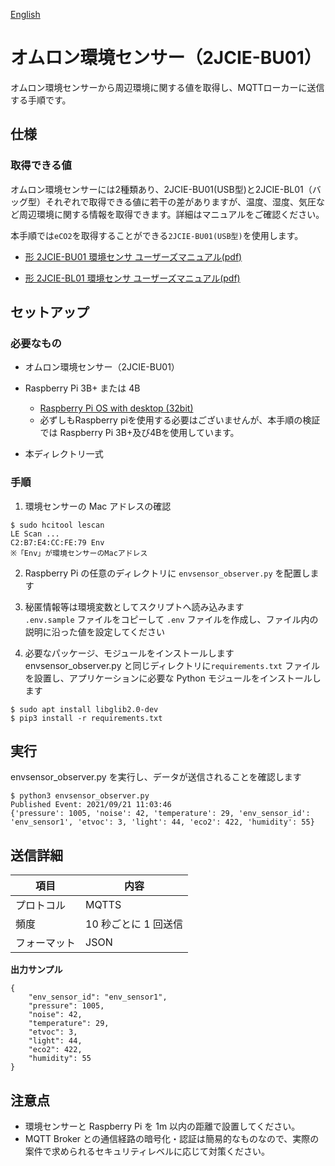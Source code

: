 [English](./README.en.md)

# オムロン環境センサー（2JCIE-BU01）

オムロン環境センサーから周辺環境に関する値を取得し、MQTTローカーに送信する手順です。


## 仕様

### 取得できる値

オムロン環境センサーには2種類あり、2JCIE-BU01(USB型)と2JCIE-BL01（バッグ型）それぞれで取得できる値に若干の差がありますが、温度、湿度、気圧など周辺環境に関する情報を取得できます。詳細はマニュアルをご確認ください。

本手順では`eCO2`を取得することができる`2JCIE-BU01(USB型)`を使用します。

- [形 2JCIE-BU01 環境センサ ユーザーズマニュアル(pdf)](https://omronfs.omron.com/ja_JP/ecb/products/pdf/CDSC-016A-web1.pdf)

- [形 2JCIE-BL01 環境センサ ユーザーズマニュアル(pdf)](https://omronfs.omron.com/ja_JP/ecb/products/pdf/CDSC-015.pdf)  


## セットアップ

### 必要なもの

- オムロン環境センサー（2JCIE-BU01）

- Raspberry Pi 3B+ または 4B
  - [Raspberry Pi OS with desktop (32bit)](https://www.raspberrypi.org/software/operating-systems/#raspberry-pi-os-32-bit)
  - 必ずしもRaspberry piを使用する必要はございませんが、本手順の検証では Raspberry Pi 3B+及び4Bを使用しています。

- 本ディレクトリ一式

### 手順

1. 環境センサーの Mac アドレスの確認

```
$ sudo hcitool lescan
LE Scan ...
C2:B7:E4:CC:FE:79 Env
※「Env」が環境センサーのMacアドレス
```


2. Raspberry Pi の任意のディレクトリに `envsensor_observer.py` を配置します
3. 秘匿情報等は環境変数としてスクリプトへ読み込みます  
   `.env.sample` ファイルをコピーして `.env` ファイルを作成し、ファイル内の説明に沿った値を設定してください

4. 必要なパッケージ、モジュールをインストールします
envsensor_observer.py と同じディレクトリに`requirements.txt` ファイルを設置し、アプリケーションに必要な Python モジュールをインストールします

```
$ sudo apt install libglib2.0-dev
$ pip3 install -r requirements.txt
```

## 実行

envsensor_observer.py を実行し、データが送信されることを確認します

```
$ python3 envsensor_observer.py
Published Event: 2021/09/21 11:03:46
{'pressure': 1005, 'noise': 42, 'temperature': 29, 'env_sensor_id': 'env_sensor1', 'etvoc': 3, 'light': 44, 'eco2': 422, 'humidity': 55}
```

## 送信詳細

| 項目         | 内容                  |
| ------------ | --------------------- |
| プロトコル   | MQTTS                 |
| 頻度         | 10 秒ごとに 1 回送信  |
| フォーマット | JSON                  |

**出力サンプル**
```
{
	"env_sensor_id": "env_sensor1",
	"pressure": 1005,
	"noise": 42,
	"temperature": 29,
	"etvoc": 3,
	"light": 44,
	"eco2": 422,
	"humidity": 55
}
```

## 注意点

- 環境センサーと Raspberry Pi を 1m 以内の距離で設置してください。
- MQTT Broker との通信経路の暗号化・認証は簡易的なものなので、実際の案件で求められるセキュリティレベルに応じて対策ください。
